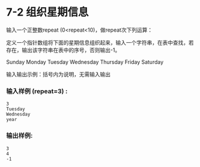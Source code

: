# 7-2 组织星期信息
输入一个正整数repeat (0<repeat<10)，做repeat次下列运算：

定义一个指针数组将下面的星期信息组织起来，输入一个字符串，在表中查找，若存在，输出该字符串在表中的序号，否则输出-1。

Sunday Monday Tuesday Wednesday Thursday Friday Saturday

输入输出示例：括号内为说明，无需输入输出

### 输入样例 (repeat=3) :

    
    
    3
    Tuesday
    Wednesday
    year
    

### 输出样例:

    
    
    3
    4
    -1
    

